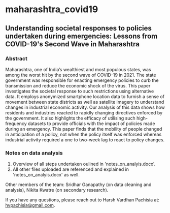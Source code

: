 # maharashtra_covid19

## Understanding societal responses to policies undertaken during emergencies: Lessons from COVID-19's Second Wave in Maharashtra

### Abstract

Maharashtra, one of India’s wealthiest and most populous states, was among the worst hit by the second wave of COVID-19 in 2021. The state government was responsible for enacting emergency policies to curb the transmission and reduce the economic shock of the virus. This paper investigates the societal response to such restrictions using alternative data. It employs anonymized smartphone location data to furnish a sense of movement between state districts as well as satellite imagery to understand changes in industrial economic activity. Our analysis of this data shows how residents and industries reacted to rapidly changing directives enforced by the government. It also highlights the efficacy of utilising such high-frequency datasets to provide officials with the impact of policies made during an emergency. This paper finds that the mobility of people changed in anticipation of a policy, not when the policy itself was enforced whereas industrial activity required a one to two-week lag to react to policy changes.


### Notes on data analysis

1. Overview of all steps undertaken oulined in 'notes_on_analyis.docx'.
2. All other files uploaded are referenced and explained in 'notes_on_analyis.docx' as well.

Other members of the team: Sridhar Ganapathy (on data cleaning and analysis), Nikita Kwatre (on secondary research). 

If you have any questions, please reach out to Harsh Vardhan Pachisia at: hvpachisia@gmail.com. 
